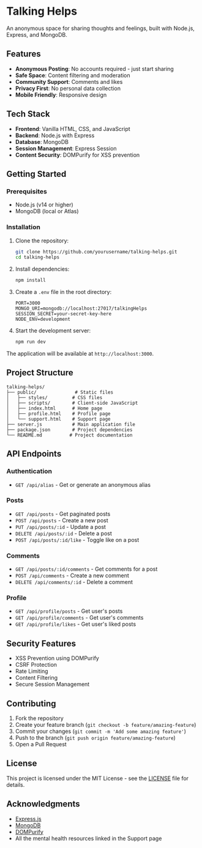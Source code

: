# Talking Helps

An anonymous space for sharing thoughts and feelings, built with Node.js, Express, and MongoDB.

## Features

- **Anonymous Posting**: No accounts required - just start sharing
- **Safe Space**: Content filtering and moderation
- **Community Support**: Comments and likes
- **Privacy First**: No personal data collection
- **Mobile Friendly**: Responsive design

## Tech Stack

- **Frontend**: Vanilla HTML, CSS, and JavaScript
- **Backend**: Node.js with Express
- **Database**: MongoDB
- **Session Management**: Express Session
- **Content Security**: DOMPurify for XSS prevention

## Getting Started

### Prerequisites

- Node.js (v14 or higher)
- MongoDB (local or Atlas)

### Installation

1. Clone the repository:
   ```bash
   git clone https://github.com/yourusername/talking-helps.git
   cd talking-helps
   ```

2. Install dependencies:
   ```bash
   npm install
   ```

3. Create a `.env` file in the root directory:
   ```
   PORT=3000
   MONGO_URI=mongodb://localhost:27017/talkingHelps
   SESSION_SECRET=your-secret-key-here
   NODE_ENV=development
   ```

4. Start the development server:
   ```bash
   npm run dev
   ```

The application will be available at `http://localhost:3000`.

## Project Structure

```
talking-helps/
├── public/              # Static files
│   ├── styles/         # CSS files
│   ├── scripts/        # Client-side JavaScript
│   ├── index.html      # Home page
│   ├── profile.html    # Profile page
│   └── support.html    # Support page
├── server.js           # Main application file
├── package.json        # Project dependencies
└── README.md          # Project documentation
```

## API Endpoints

### Authentication
- `GET /api/alias` - Get or generate an anonymous alias

### Posts
- `GET /api/posts` - Get paginated posts
- `POST /api/posts` - Create a new post
- `PUT /api/posts/:id` - Update a post
- `DELETE /api/posts/:id` - Delete a post
- `POST /api/posts/:id/like` - Toggle like on a post

### Comments
- `GET /api/posts/:id/comments` - Get comments for a post
- `POST /api/comments` - Create a new comment
- `DELETE /api/comments/:id` - Delete a comment

### Profile
- `GET /api/profile/posts` - Get user's posts
- `GET /api/profile/comments` - Get user's comments
- `GET /api/profile/likes` - Get user's liked posts

## Security Features

- XSS Prevention using DOMPurify
- CSRF Protection
- Rate Limiting
- Content Filtering
- Secure Session Management

## Contributing

1. Fork the repository
2. Create your feature branch (`git checkout -b feature/amazing-feature`)
3. Commit your changes (`git commit -m 'Add some amazing feature'`)
4. Push to the branch (`git push origin feature/amazing-feature`)
5. Open a Pull Request

## License

This project is licensed under the MIT License - see the [LICENSE](LICENSE) file for details.

## Acknowledgments

- [Express.js](https://expressjs.com/)
- [MongoDB](https://www.mongodb.com/)
- [DOMPurify](https://github.com/cure53/DOMPurify)
- All the mental health resources linked in the Support page 